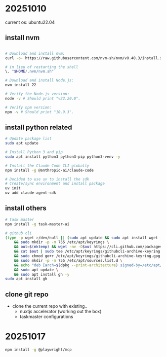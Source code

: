 # 20251010

current os: ubuntu22.04

## install nvm

```bash

# Download and install nvm:
curl -o- https://raw.githubusercontent.com/nvm-sh/nvm/v0.40.3/install.sh | bash

# in lieu of restarting the shell
\. "$HOME/.nvm/nvm.sh"

# Download and install Node.js:
nvm install 22

# Verify the Node.js version:
node -v # Should print "v22.20.0".

# Verify npm version:
npm -v # Should print "10.9.3".
```

## install python related

```bash
# Update package list
sudo apt update

# Install Python 3 and pip
sudo apt install python3 python3-pip python3-venv -y

# Install the Claude Code CLI globally
npm install -g @anthropic-ai/claude-code

# Decided to use uv to install the sdk
# Create/sync environment and install package
uv init
uv add claude-agent-sdk
```

## install others

```bash
# task master
npm install -g task-master-ai

# github cli
(type -p wget >/dev/null || (sudo apt update && sudo apt install wget -y)) \
	&& sudo mkdir -p -m 755 /etc/apt/keyrings \
	&& out=$(mktemp) && wget -nv -O$out https://cli.github.com/packages/githubcli-archive-keyring.gpg \
	&& cat $out | sudo tee /etc/apt/keyrings/githubcli-archive-keyring.gpg > /dev/null \
	&& sudo chmod go+r /etc/apt/keyrings/githubcli-archive-keyring.gpg \
	&& sudo mkdir -p -m 755 /etc/apt/sources.list.d \
	&& echo "deb [arch=$(dpkg --print-architecture) signed-by=/etc/apt/keyrings/githubcli-archive-keyring.gpg] https://cli.github.com/packages stable main" | sudo tee /etc/apt/sources.list.d/github-cli.list > /dev/null \
	&& sudo apt update \
	&& sudo apt install gh -y
sudo apt install gh
```

## clone git repo

- clone the current repo with existing.. 
	- nuxtjs accelerator (working out the box)
	- taskmaster configurations

# 20251017

```bash
npm install -g @playwright/mcp
```